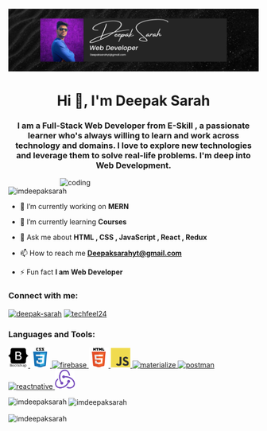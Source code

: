![logo](https://github.com/imdeepaksarah/imdeepaksarah/blob/main/Deepak%20Sarah.png)
<h1 align="center">Hi 👋, I'm Deepak Sarah</h1>
<h3 align="center">I am a Full-Stack Web Developer from E-Skill , a passionate learner who's always willing to learn and work across technology and domains. I love to explore new technologies and leverage them to solve real-life problems. I'm deep into Web Development.</h3>

<img align="right" alt="coding" width="400" src="https://user-images.githubusercontent.com/69011963/137184767-79a13ec7-1bb3-4341-a6da-3a149c9c159a.gif">

<p align="left"> <img src="https://komarev.com/ghpvc/?username=imdeepaksarah&label=Profile%20views&color=0e75b6&style=flat" alt="imdeepaksarah" /> </p>

- 🔭 I’m currently working on **MERN**

- 🌱 I’m currently learning **Courses**

- 💬 Ask me about **HTML , CSS , JavaScript , React , Redux**

- 📫 How to reach me **Deepaksarahyt@gmail.com**

- ⚡ Fun fact **I am Web Developer**

<h3 align="left">Connect with me:</h3>
<p align="left">
<a href="https://linkedin.com/in/deepak-sarah" target="blank"><img align="center" src="https://raw.githubusercontent.com/rahuldkjain/github-profile-readme-generator/master/src/images/icons/Social/linked-in-alt.svg" alt="deepak-sarah" height="30" width="40" /></a>
<a href="https://www.youtube.com/c/techfeel24" target="blank"><img align="center" src="https://raw.githubusercontent.com/rahuldkjain/github-profile-readme-generator/master/src/images/icons/Social/youtube.svg" alt="techfeel24" height="30" width="40" /></a>
</p>

<h3 align="left">Languages and Tools:</h3>
<p align="left"> <a href="https://getbootstrap.com" target="_blank" rel="noreferrer"> <img src="https://raw.githubusercontent.com/devicons/devicon/master/icons/bootstrap/bootstrap-plain-wordmark.svg" alt="bootstrap" width="40" height="40"/> </a> <a href="https://www.w3schools.com/css/" target="_blank" rel="noreferrer"> <img src="https://raw.githubusercontent.com/devicons/devicon/master/icons/css3/css3-original-wordmark.svg" alt="css3" width="40" height="40"/> </a> <a href="https://firebase.google.com/" target="_blank" rel="noreferrer"> <img src="https://www.vectorlogo.zone/logos/firebase/firebase-icon.svg" alt="firebase" width="40" height="40"/> </a> <a href="https://www.w3.org/html/" target="_blank" rel="noreferrer"> <img src="https://raw.githubusercontent.com/devicons/devicon/master/icons/html5/html5-original-wordmark.svg" alt="html5" width="40" height="40"/> </a> <a href="https://developer.mozilla.org/en-US/docs/Web/JavaScript" target="_blank" rel="noreferrer"> <img src="https://raw.githubusercontent.com/devicons/devicon/master/icons/javascript/javascript-original.svg" alt="javascript" width="40" height="40"/> </a> <a href="https://materializecss.com/" target="_blank" rel="noreferrer"> <img src="https://raw.githubusercontent.com/prplx/svg-logos/5585531d45d294869c4eaab4d7cf2e9c167710a9/svg/materialize.svg" alt="materialize" width="40" height="40"/> </a> <a href="https://postman.com" target="_blank" rel="noreferrer"> <img src="https://www.vectorlogo.zone/logos/getpostman/getpostman-icon.svg" alt="postman" width="40" height="40"/> </a> <a href="https://reactnative.dev/" target="_blank" rel="noreferrer"> <img src="https://reactnative.dev/img/header_logo.svg" alt="reactnative" width="40" height="40"/> </a> <a href="https://redux.js.org" target="_blank" rel="noreferrer"> <img src="https://raw.githubusercontent.com/devicons/devicon/master/icons/redux/redux-original.svg" alt="redux" width="40" height="40"/> </a> </p>

<p><img align="left" src="https://github-readme-stats.vercel.app/api/top-langs?username=imdeepaksarah&show_icons=true&locale=en&layout=compact" alt="imdeepaksarah" /></p>

<p>&nbsp;<img align="center" src="https://github-readme-stats.vercel.app/api?username=imdeepaksarah&show_icons=true&locale=en" alt="imdeepaksarah" /></p>

<p><img align="center" src="https://github-readme-streak-stats.herokuapp.com/?user=imdeepaksarah&" alt="imdeepaksarah" /></p>
